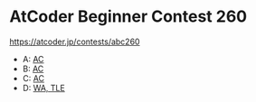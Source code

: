 # AtCoder Beginner Contest 260

https://atcoder.jp/contests/abc260

- A: [AC](https://atcoder.jp/contests/abc260/submissions/33295593)
- B: [AC](https://atcoder.jp/contests/abc260/submissions/33316625)
- C: [AC](https://atcoder.jp/contests/abc260/submissions/33311863)
- D: [WA, TLE](https://atcoder.jp/contests/abc260/submissions/33319965)
